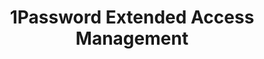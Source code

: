 ---
description: Secure every sign-in for every app on every device.
episode: 609
link: https://1password.com/unplugged
shortname: 1password.com-lup
title: 1Password Extended Access Management
---